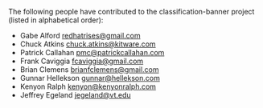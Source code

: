 The following people have contributed to the classification-banner project
(listed in alphabetical order):

* Gabe Alford <redhatrises@gmail.com>
* Chuck Atkins <chuck.atkins@kitware.com>
* Patrick Callahan <pmc@patrickcallahan.com>
* Frank Caviggia <fcaviggia@gmail.com>
* Brian Clemens <brianfclemens@gmail.com>
* Gunnar Hellekson <gunnar@hellekson.com>
* Kenyon Ralph <kenyon@kenyonralph.com>
* Jeffrey Egeland <jegeland@vt.edu>
